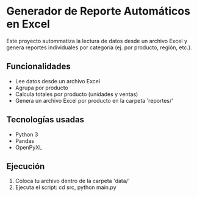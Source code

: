 # Generador de Reporte Automáticos en Excel

Este proyecto autommatiza la lectura de datos desde un archivo Excel y genera reportes individuales por categoría (ej. por producto, región, etc.).

## Funcionalidades

- Lee datos desde un archivo Excel
- Agrupa por producto
- Calcula totales por producto (unidades y ventas)
- Genera un archivo Excel por producto en la carpeta 'reportes/'

## Tecnologías usadas

- Python 3
- Pandas
- OpenPyXL

## Ejecución

1. Coloca tu archivo dentro de la carpeta 'data/'
2. Ejecuta el script: cd src, python main.py

